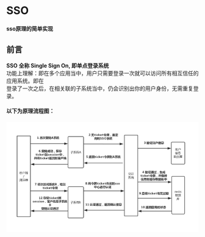 # SSO
#### sso原理的简单实现  

## 前言
**SSO 全称 Single Sign On, 即单点登录系统**  
功能上理解：即在多个应用当中，用户只需要登录一次就可以访问所有相互信任的应用系统。即在  
登录了一次之后，在相关联的子系统当中，仍会识别出你的用户身份，无需重复登录。 

#### 以下为原理流程图：
![SSO认证流程图](SSO认证原理.png)